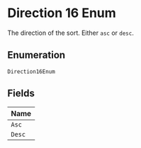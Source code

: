 
# Direction 16 Enum

The direction of the sort. Either `asc` or `desc`.

## Enumeration

`Direction16Enum`

## Fields

| Name |
|  --- |
| `Asc` |
| `Desc` |


